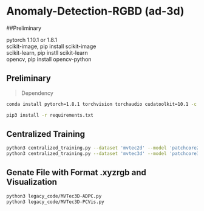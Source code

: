 # Anomaly-Detection-RGBD (ad-3d)
##Preliminary  

pytorch 1.10.1 or 1.8.1\
scikit-image, pip install scikit-image\
scikit-learn, pip instll scikit-learn\
opencv, pip install opencv-python

## Preliminary
> Dependency

```bash
conda install pytorch=1.8.1 torchvision torchaudio cudatoolkit=10.1 -c pytorch
```
```bash
pip3 install -r requirements.txt
```
## Centralized Training
```bash
python3 centralized_training.py --dataset 'mvtec2d' --model 'patchcore2d' --data-path '/disk1/mvtec/2D' --continual --num-task 5
python3 centralized_training.py --dataset 'mvtec3d' --model 'patchcore3d' --data-path '/disk1/mvtec/3D' --continual --num-task 5
```
## Genate File with Format .xyzrgb and Visualization
```bash
python3 legacy_code/MVTec3D-ADPC.py 
python3 legacy_code/MVTec3D-PCVis.py 
```